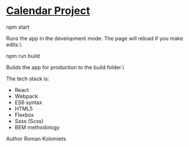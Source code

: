 # [Calendar Project](https://cranky-nightingale-be76f4.netlify.app)

npm start

Runs the app in the development mode. The page will reload if you make edits.\

npm run build

Builds the app for production to the build folder.\

The tech stack is:

- React
- Webpack
- ES6 syntax
- HTML5
- Flexbox
- Sass (Scss)
- BEM methodology

Author Roman Kolomiets
